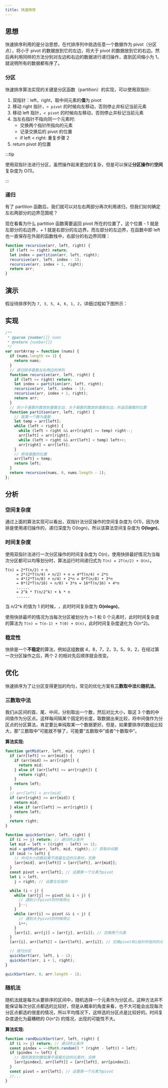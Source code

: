 ```yaml
---
title: 快速排序
---
```


## 思想

快速排序利用的是分治思想，在代排序列中挑选任意一个数据作为 pivot（分区点），将小于 pivot 的数据放到它的左边，将大于 pivot 的数据放到它的右边。然后再利用同样的方法分别对左边和右边的数据进行递归操作，直到区间缩小为 1，就说明所有的数据都有序了。

### 分区

快速排序算法实现的关键是分区函数（partition）的实现，可以使用双指针:

1. 双指针：left，right，取中间元素的**值**为 pivot
2. 移动 right 指针，`> pivot` 的时候向左移动，否则停止并标记当前元素
3. 移动 left 指针，`< pivot` 的时候向左移动，否则停止并标记当前元素
4. 当左右指针不指向同一个元素时:
   - 交换两个指针所指向的元素
   - 记录交换后的 pivot 的位置
   - if left < right: 重复步骤 2
5. return pivot 的位置

:::tip

使用双指针法进行分区，虽然操作起来更加的复杂，但是可以保证**分区操作**的**空间**复杂度为 O(1)。

:::

### 递归

有了 partition 函数后，我们就可以对左右两部分再次利用递归，但我们如何确定左右两部分的边界范围呢？

现在看看为什么 partition 函数需要返回 pivot 所在的位置了，这个位置 - 1 就是左部分的右边界，+ 1 就是右部分的左边界。而左部分的左边界，在函数中即 left 也一直保存在外层的函数栈中，右部分的右边界同理：

```js
function recursive(arr, left, right) {
  if (left >= right) return;
  let index = partition(arr, left, right);
  recursive(arr, left, index - 1);
  recursive(arr, index + 1, right);
  return arr;
}
```

## 演示

假设待排序列为 `7, 3, 5, 4, 6, 1, 2`，详细过程如下图所示：

<GifPlayer gif="https://cosmos-x.oss-cn-hangzhou.aliyuncs.com/quick-sort-two-pointer.2020-07-26%2013_04_24.gif" still="https://cosmos-x.oss-cn-hangzhou.aliyuncs.com/quick-sort-two-pointer.jpg" />

## 实现

```js
/**
 * @param {number[]} nums
 * @return {number[]}
 */
var sortArray = function (nums) {
  if (nums.length <= 1) {
    return nums;
  }
  // 递归排序基数左右两边的序列
  function recursive(arr, left, right) {
    if (left >= right) return;
    let index = partition(arr, left, right);
    recursive(arr, left, index - 1);
    recursive(arr, index + 1, right);
    return arr;
  }
  // 将小于基数的数放到基数左边，大于基数的数放到基数右边，并返回基数的位置
  function partition(arr, left, right) {
    // 取第一个数为基数
    let temp = arr[left];
    while (left < right) {
      while (left < right && arr[right] >= temp) right--;
      arr[left] = arr[right];
      while (left < right && arr[left] < temp) left++;
      arr[right] = arr[left];
    }
    // 修改基数的位置
    arr[left] = temp;
    return left;
  }
  return recursive(nums, 0, nums.length - 1);
};
```

## 分析

### 空间复杂度

通过上面的算法实现可以看出，双指针法分区操作的空间复杂度为 O(1)，因为快排是使用递归操作的，递归深度为 O(logn)，所以该算法空间复杂度为 **O(logn)**。

### 时间复杂度

使用双指针法进行一次分区操作的时间复杂度为 O(n)，使用快排最好情况为当每次分区都可以均等划分时，算法运行时间递归式为 `T(n) = 2T(n/2) + O(n)`。

```
T(n) = 2*T(n/2) + n
     = 2*(2*T(n/4) + n/2) + n = 4*T(n/4) + 2*n
     = 4*(2*T(n/8) + n/4) + 2*n = 8*T(n/8) + 3*n
     = 8*(2*T(n/16) + n/8) + 3*n = 16*T(n/16) + 4*n
     ......
     = 2^k * T(n/2^k) + k * n
     ......
```

当 n/2^k 的值为 1 的时候，<Math code="k = log_{2}n" />，此时时间复杂度为 **O(nlogn)**。

使用快排最坏的情况为当每次分区被划分为 n-1 和 0 个元素时，此时时间复杂度的算法为 `T(n) = T(n-1) + T(0) + O(n)`，此时时间复杂度退化为 O(n^2)。

### 稳定性

快排是一个**不稳定**的算法，例如这组数据 4，8，7，2，3，5，9，2，在经过第一次分区操作之后，两个 2 的相对先后顺序就会改变。

## 优化

快速排序为了让分区变得更加的均匀，常见的优化方案有**三数取中法**和**随机法**。

### 三数取中法

我们从区间的首、尾、中间，分别取出一个数，然后对比大小，取这 3 个数的中间值作为分区点。这样每间隔某个固定的长度，取数据出来比较，将中间值作为分区点的分区算法，肯定要比单纯取某一个数据更好。但是，如果要排序的数组比较大，那“三数取中”可能就不够了，可能要“五数取中”或者“十数取中”。

**算法实现:**

```js
function getMid(arr, left, mid, right) {
  if (arr[left] >= arr[mid]) {
    if (arr[mid] >= arr[right]) {
      return mid;
    } else if (arr[left] >= arr[right]) {
      return right;
    }
    return left;
  }
  // arr[left] < arr[mid]
  if (arr[right] >= arr[mid]) {
    return mid;
  } else if (arr[left] >= arr[right]) {
    return left;
  }
  return right;
}

function quickSort(arr, left, right) {
  if (i >= j) return; // 递归终止条件
  let mid = left + ((right - left) >> 1);
  mid = getMid(arr, left, mid, right); // 获取中间数
  if (mid != left) {
    // 中间大小的数如果不是最左边的元素时，交换
    [arr[mid], arr[left]] = [arr[left], arr[mid]];
  }
  const pivot = arr[left]; // 设置第一个元素为pivot
  let i = left,
    j = right; // 设置左右指针

  while (i < j) {
    while (arr[j] >= pivot && i < j) {
      // 遇到小于pivot的时候停止
      j--;
    }
    while (arr[i] <= pivot && i < j) {
      // 遇到大于pivot的时候停止
      i++;
    }
    [arr[i], arr[j]] = [arr[j], arr[i]]; // 交换两个元素
  }
  [arr[i], arr[left]] = [arr[left], arr[i]]; // 交换pivot和i指针所指向的元素

  // 递归分区
  quickSort(arr, left, i - 1);
  quickSort(arr, i + 1, right);
}

quickSort(arr, 0, arr.length - 1);
```

### 随机法

随机法就是每次从要排序的区间中，随机选择一个元素作为分区点。这种方法并不能保证每次分区点都选的比较好，但是从概率的角度来看，也不大可能会出现每次分区点都选的很差的情况，所以平均情况下，这样选的分区点是比较好的。时间复杂度退化为最糟糕的 O(n^2) 的情况，出现的可能性不大。

**算法实现:**

```js
function randQuickSort(arr, left, right) {
  if (i >= j) return; // 递归终止条件
  const pindex = ~~(Math.random() * (right - left)) + left;
  if (pindex != left) {
    // 随机取到的数如果不是最左边的元素时，交换
    [arr[pindex], arr[left]] = [arr[left], arr[pindex]];
  }
  const pivot = arr[left]; // 设置第一个元素为pivot
  //...
}
```

